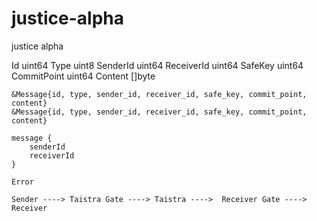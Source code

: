 # justice-alpha
justice alpha

  Id uint64
  Type uint8
  SenderId uint64
  ReceiverId uint64
  SafeKey uint64
  CommitPoint uint64
  Content []byte

```
&Message{id, type, sender_id, receiver_id, safe_key, commit_point, content}
&Message{id, type, sender_id, receiver_id, safe_key, commit_point, content}
```

```
message {
    senderId
    receiverId
}

Error

Sender ----> Taistra Gate ----> Taistra ---->  Receiver Gate ----> Receiver
```
